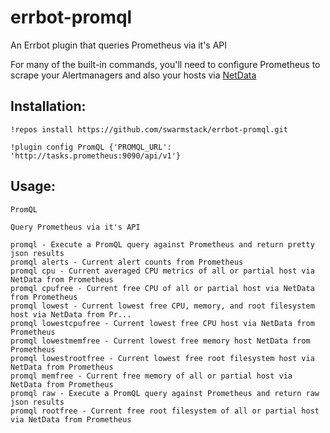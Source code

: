# errbot-promql

An Errbot plugin that queries Prometheus via it's API

For many of the built-in commands, you'll need to configure Prometheus to scrape your Alertmanagers and also your hosts via [NetData](https://my-netdata.io/)

## Installation:

```
!repos install https://github.com/swarmstack/errbot-promql.git

!plugin config PromQL {'PROMQL_URL': 'http://tasks.prometheus:9090/api/v1'}
```

## Usage:

```
PromQL

Query Prometheus via it's API

promql - Execute a PromQL query against Prometheus and return pretty json results
promql alerts - Current alert counts from Prometheus
promql cpu - Current averaged CPU metrics of all or partial host via NetData from Prometheus
promql cpufree - Current free CPU of all or partial host via NetData from Prometheus
promql lowest - Current lowest free CPU, memory, and root filesystem host via NetData from Pr...
promql lowestcpufree - Current lowest free CPU host via NetData from Prometheus
promql lowestmemfree - Current lowest free memory host NetData from Prometheus
promql lowestrootfree - Current lowest free root filesystem host via NetData from Prometheus
promql memfree - Current free memory of all or partial host via NetData from Prometheus
promql raw - Execute a PromQL query against Prometheus and return raw json results
promql rootfree - Current free root filesystem of all or partial host via NetData from Prometheus
```
